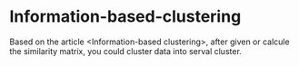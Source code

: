 # Information-based-clustering
Based on the article &lt;Information-based clustering>, after given or calcule the similarity matrix, you could cluster data into serval cluster. 
